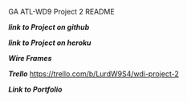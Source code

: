 GA ATL-WD9 Project 2 README


***link to Project on github***


***link to Project on heroku***


***Wire Frames***


***Trello***
https://trello.com/b/LurdW9S4/wdi-project-2


***Link to Portfolio***

